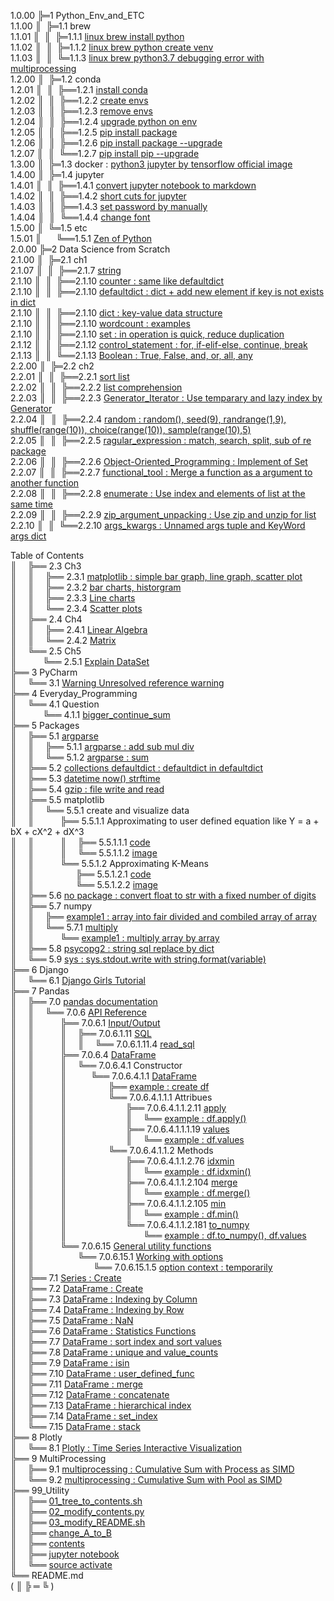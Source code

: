 1.0.00 ╠═1 Python_Env_and_ETC  
1.1.00 ║&nbsp;&nbsp;╠═1.1 brew  
1.1.01 ║&nbsp;&nbsp;║&nbsp;&nbsp;╠═1.1.1 [linux brew install python](01_Python_Env_and_ETC/01_brew/01_linux_brew_install_python.md)  
1.1.02 ║&nbsp;&nbsp;║&nbsp;&nbsp;╠═1.1.2 [linux brew python create venv](01_Python_Env_and_ETC/01_brew/02_linux_brew_python_create_env.md)  
1.1.03 ║&nbsp;&nbsp;║&nbsp;&nbsp;╚═1.1.3 [linux brew python3.7 debugging error with multiprocessing](01_Python_Env_and_ETC/01_brew/03_brew_python3.7_multiprocessing_error.md)  
1.2.00 ║&nbsp;&nbsp;╠═1.2 conda  
1.2.01 ║&nbsp;&nbsp;║&nbsp;&nbsp;╠══1.2.1 [install conda](01_Python_Env_and_ETC/02_conda/01_Install_anaconda.md)  
1.2.02 ║&nbsp;&nbsp;║&nbsp;&nbsp;╠══1.2.2 [create envs](01_Python_Env_and_ETC/02_conda/02_conda_create_envs.md)  
1.2.03 ║&nbsp;&nbsp;║&nbsp;&nbsp;╠══1.2.3 [remove envs](01_Python_Env_and_ETC/02_conda/03_conda_remove_envs.md)  
1.2.04 ║&nbsp;&nbsp;║&nbsp;&nbsp;╠══1.2.4 [upgrade python on env](01_Python_Env_and_ETC/02_conda/04_coda_env_upgrade_python.md)  
1.2.05 ║&nbsp;&nbsp;║&nbsp;&nbsp;╠══1.2.5 [pip install package](01_Python_Env_and_ETC/02_conda/05_pip_install_package.md)  
1.2.06 ║&nbsp;&nbsp;║&nbsp;&nbsp;╠══1.2.6 [pip install package --upgrade](01_Python_Env_and_ETC/02_conda/06_pip_install_package_upgrade.md)  
1.2.07 ║&nbsp;&nbsp;║&nbsp;&nbsp;╚══1.2.7 [pip install pip --upgrade](01_Python_Env_and_ETC/02_conda/07_pip_upgrade.md)  
1.3.00 ║&nbsp;&nbsp;╠═1.3 docker : [python3 jupyter by tensorflow official image](01_Python_Env_and_ETC/03_docker/tensorflow_image.md)  
1.4.00 ║&nbsp;&nbsp;╠═1.4 jupyter  
1.4.01 ║&nbsp;&nbsp;║&nbsp;&nbsp;╠══1.4.1 [convert jupyter notebook to markdown](01_Python_Env_and_ETC/04_jupyter/01_convert_jupyter_notebook_to_markdown.md)  
1.4.02 ║&nbsp;&nbsp;║&nbsp;&nbsp;╠══1.4.2 [short cuts for jupyter](01_Python_Env_and_ETC/04_jupyter/02_Jupyter_notebook_shortcuts.md)  
1.4.03 ║&nbsp;&nbsp;║&nbsp;&nbsp;╠══1.4.3 [set password by manually](01_Python_Env_and_ETC/04_jupyter/03_jupyter_notebook_passwd.md)  
1.4.04 ║&nbsp;&nbsp;║&nbsp;&nbsp;╚══1.4.4 [change font](01_Python_Env_and_ETC/04_jupyter/04_change_font.md)  
1.5.00 ║&nbsp;&nbsp;╚═1.5 etc  
1.5.01 ║&nbsp;&nbsp;&nbsp;&nbsp;&nbsp;&nbsp;╚══1.5.1 [Zen of Python](01_Python_Env_and_ETC/05_etc/02_Zen_of_Python_English_Korean.md)  
2.0.00 ╠═2 Data Science from Scratch  
2.1.00 ║&nbsp;&nbsp;╠═2.1 ch1  
2.1.07 ║&nbsp;&nbsp;║&nbsp;&nbsp;╠══2.1.7 [string](02_Data_Science_from_Scratch/02_Ch/02.01.07_string.md)  
2.1.10 ║&nbsp;&nbsp;║&nbsp;&nbsp;╠══2.1.10 [counter : same like defaultdict](02_Data_Science_from_Scratch/02_Ch/02.01.10_Counter.md)  
2.1.10 ║&nbsp;&nbsp;║&nbsp;&nbsp;╠══2.1.10 [defaultdict : dict + add new element if key is not exists in dict](02_Data_Science_from_Scratch/02_Ch/02.01.10_defaultdict.md)  
2.1.10 ║&nbsp;&nbsp;║&nbsp;&nbsp;╠══2.1.10 [dict : key-value data structure](02_Data_Science_from_Scratch/02_Ch/02.01.10_dict.md)  
2.1.10 ║&nbsp;&nbsp;║&nbsp;&nbsp;╠══2.1.10 [wordcount : examples](02_Data_Science_from_Scratch/02_Ch/02.01.10_wordcount_examples.md)  
2.1.10 ║&nbsp;&nbsp;║&nbsp;&nbsp;╠══2.1.10 [set : in operation is quick, reduce duplication](02_Data_Science_from_Scratch/02_Ch/02.01.11_set.md)  
2.1.12 ║&nbsp;&nbsp;║&nbsp;&nbsp;╠══2.1.12 [control_statement : for, if-elif-else, continue, break](02_Data_Science_from_Scratch/02_Ch/02.01.12_control_statement.md)  
2.1.13 ║&nbsp;&nbsp;║&nbsp;&nbsp;╚══2.1.13 [Boolean : True, False, and, or, all, any](02_Data_Science_from_Scratch/02_Ch/02.01.13_Boolean.md)  
2.2.00 ║&nbsp;&nbsp;╠═2.2 ch2  
2.2.01 ║&nbsp;&nbsp;║&nbsp;&nbsp;╠══2.2.1 [sort list](02_Data_Science_from_Scratch/02_Ch/02.02.01_sort.md)  
2.2.02 ║&nbsp;&nbsp;║&nbsp;&nbsp;╠══2.2.2 [list comprehension](02_Data_Science_from_Scratch/02_Ch/02.02.02_list_comprehension.md)  
2.2.03 ║&nbsp;&nbsp;║&nbsp;&nbsp;╠══2.2.3 [Generator_Iterator : Use temparary and lazy index by Generator](02_Data_Science_from_Scratch/02_Ch/02.02.03_Generator_Iterator.md)  
2.2.04 ║&nbsp;&nbsp;║&nbsp;&nbsp;╠══2.2.4 [random : random(), seed(9), randrange(1,9), shuffle(range(10)), choice(range(10)), sample(range(10),5)](02_Data_Science_from_Scratch/02_Ch/02.02.04_random_numbers.md)  
2.2.05 ║&nbsp;&nbsp;║&nbsp;&nbsp;╠══2.2.5 [ragular_expression : match, search, split, sub of re package](02_Data_Science_from_Scratch/02_Ch/02.02.05_regular_expression.md)  
2.2.06 ║&nbsp;&nbsp;║&nbsp;&nbsp;╠══2.2.6 [Object-Oriented_Programming : Implement of Set](02_Data_Science_from_Scratch/02_Ch/02.02.06_object-oriented_programming.md)  
2.2.07 ║&nbsp;&nbsp;║&nbsp;&nbsp;╠══2.2.7 [functional_tool : Merge a function as a argument to another function](02_Data_Science_from_Scratch/02_Ch/02.02.07_functional_tool.md)  
2.2.08 ║&nbsp;&nbsp;║&nbsp;&nbsp;╠══2.2.8 [enumerate : Use index and elements of list at the same time](02_Data_Science_from_Scratch/02_Ch/02.02.08_enumerate.md)  
2.2.09 ║&nbsp;&nbsp;║&nbsp;&nbsp;╠══2.2.9 [zip_argument_unpacking : Use zip and unzip for list](02_Data_Science_from_Scratch/02_Ch/02.02.09_zip_argument_unpacking.ipynb)  
2.2.10 ║&nbsp;&nbsp;║&nbsp;&nbsp;╚══2.2.10 [args_kwargs : Unnamed args tuple and KeyWord args dict](02_Data_Science_from_Scratch/02_Ch/02.02.10_args_kwargs.ipynb)  

Table of Contents  
║&ensp;&ensp;&nbsp;╠══ 2.3 Ch3  
║&ensp;&ensp;&nbsp;║&ensp;&ensp;&nbsp;╠══ 2.3.1 [matplotlib : simple bar graph, line graph, scatter plot](02_Data_Science_from_Scratch/03_Ch/03.01_matplotlib.ipynb)  
║&ensp;&ensp;&nbsp;║&ensp;&ensp;&nbsp;╠══ 2.3.2 [bar charts, historgram](02_Data_Science_from_Scratch/03_Ch/03.02_bar_charts.ipynb)  
║&ensp;&ensp;&nbsp;║&ensp;&ensp;&nbsp;╠══ 2.3.3 [Line charts](02_Data_Science_from_Scratch/03_Ch/03.03_line_charts.ipynb)  
║&ensp;&ensp;&nbsp;║&ensp;&ensp;&nbsp;╚══ 2.3.4 [Scatter plots](02_Data_Science_from_Scratch/03_Ch/03.04_scatter_plots.ipynb)  
║&ensp;&ensp;&nbsp;╠══ 2.4 Ch4  
║&ensp;&ensp;&nbsp;║&ensp;&ensp;&nbsp;╠══ 2.4.1 [Linear Algebra](02_Data_Science_from_Scratch/04_Ch/04.01_Linear_Algebra.ipynb)  
║&ensp;&ensp;&nbsp;║&ensp;&ensp;&nbsp;╚══ 2.4.2 [Matrix](02_Data_Science_from_Scratch/04_Ch/04.02_Matrix.ipynb)  
║&ensp;&ensp;&nbsp;╚══ 2.5 Ch5  
║&ensp;&ensp;&ensp;&ensp;&ensp;&ensp;╚══ 2.5.1 [Explain DataSet](02_Data_Science_from_Scratch/05_Ch/05.01_Explain_DataSet.ipynb)  
╠══ 3 PyCharm  
║&ensp;&ensp;&nbsp;╚══ 3.1 [Warning Unresolved reference warning](03_PyCharm/01_unresolved_reference_warning.md)  
╠══ 4 Everyday_Programming  
║&ensp;&ensp;&nbsp;╚══ 4.1 Question  
║&ensp;&ensp;&ensp;&ensp;&ensp;&ensp;╚══ 4.1.1 [bigger_continue_sum](04_Everyday_Programming/01_Q/bigger_continue_sum.py)  
╠══ 5 Packages  
║&ensp;&ensp;&nbsp;╠══ 5.1 [argparse](https://docs.python.org/ko/3/howto/argparse.html)  
║&ensp;&ensp;&nbsp;║&ensp;&ensp;&nbsp;╠══ 5.1.1 [argparse : add sub mul div](05_packages/01_argparse/calculation.py)  
║&ensp;&ensp;&nbsp;║&ensp;&ensp;&nbsp;╚══ 5.1.2 [argparse : sum](05_packages/01_argparse/sum.py)  
║&ensp;&ensp;&nbsp;╠══ 5.2 [collections defaultdict : defaultdict in defaultdict](05_packages/02_collections/01_defaultdict/01_dictionary_in_dictionary.py)  
║&ensp;&ensp;&nbsp;╠══ 5.3 [datetime now() strftime](05_packages/03_datetime/01_datetime_now_strftime.py)  
║&ensp;&ensp;&nbsp;╠══ 5.4 [gzip : file write and read](05_packages/04_gzip/01_gzip_write_read.py)  
║&ensp;&ensp;&nbsp;╠══ 5.5 matplotlib  
║&ensp;&ensp;&nbsp;║&ensp;&ensp;&nbsp;╚══ 5.5.1 create and visualize data  
║&ensp;&ensp;&nbsp;║&ensp;&ensp;&ensp;&ensp;&ensp;&ensp;╠══ 5.5.1.1 Approximating to user defined equation like Y = a + bX + cX^2 + dX^3  
║&ensp;&ensp;&nbsp;║&ensp;&ensp;&ensp;&ensp;&ensp;&ensp;║&ensp;&ensp;&nbsp;╠══ 5.5.1.1.1 [code](05_packages/05_matplotlib/01_create_and_visualize_data/01_Approximating_to_user_defiend_equation/01_approximating_to_user_defined_equation.py)  
║&ensp;&ensp;&nbsp;║&ensp;&ensp;&ensp;&ensp;&ensp;&ensp;║&ensp;&ensp;&nbsp;╚══ 5.5.1.1.2 [image](05_packages/05_matplotlib/01_create_and_visualize_data/01_Approximating_to_user_defiend_equation/02_user_defined_equation_scatter_plot.png)  
║&ensp;&ensp;&nbsp;║&ensp;&ensp;&ensp;&ensp;&ensp;&ensp;╚══ 5.5.1.2 Approximating K-Means  
║&ensp;&ensp;&nbsp;║&ensp;&ensp;&ensp;&ensp;&ensp;&ensp;&ensp;&ensp;&ensp;&nbsp;╠══ 5.5.1.2.1 [code](05_packages/05_matplotlib/01_create_and_visualize_data/02_Approximating_to_kmeans/01_approximating_to_kmeans.py)  
║&ensp;&ensp;&nbsp;║&ensp;&ensp;&ensp;&ensp;&ensp;&ensp;&ensp;&ensp;&ensp;&nbsp;╚══ 5.5.1.2.2 [image](05_packages/05_matplotlib/01_create_and_visualize_data/02_Approximating_to_kmeans/02_kmean_scatter_plot.png)  
║&ensp;&ensp;&nbsp;╠══ 5.6 [no package : convert float to str with a fixed number of digits](05_packages/06_no_package/01_float_to_str_with_a_fixed_number_of_digits.ipynb)  
║&ensp;&ensp;&nbsp;╠══ 5.7 numpy  
║&ensp;&ensp;&nbsp;║&ensp;&ensp;&nbsp;╠══ [example1 : array into fair divided and combiled array of array](05_packages/07_numpy/00_example/01_array_into_fair_divided_list_of_arrays.md)  
║&ensp;&ensp;&nbsp;║&ensp;&ensp;&nbsp;╚══ 5.7.1 [multiply](https://docs.scipy.org/doc/numpy/reference/generated/numpy.multiply.html)  
║&ensp;&ensp;&nbsp;║&ensp;&ensp;&ensp;&ensp;&ensp;&ensp;╚══ [example1 : multiply array by array](05_packages/07_numpy/01_multiply/01_multiply_array_by_array.md)  
║&ensp;&ensp;&nbsp;╠══ 5.8 [psycopg2 : string sql replace by dict](05_packages/08_psycopg2/01_replace_string_with_dictionary.py)  
║&ensp;&ensp;&nbsp;╚══ 5.9 [sys : sys.stdout.write with string.format(variable)](05_packages/09_sys/01_sys_stdout_write_with_string_format.py)  
╠══ 6 Django  
║&ensp;&ensp;&nbsp;╚══ 6.1 [Django Girls Tutorial](06_Django/01_Django_Girls_Tutorial/memo.md)  
╠══ 7 Pandas  
║&ensp;&ensp;&nbsp;╠══ 7.0 [pandas documentation](https://pandas.pydata.org/pandas-docs/stable/index.html)  
║&ensp;&ensp;&nbsp;║&ensp;&ensp;&nbsp;╚══ 7.0.6 [API Reference](https://pandas.pydata.org/pandas-docs/stable/reference/index.html)  
║&ensp;&ensp;&nbsp;║&ensp;&ensp;&ensp;&ensp;&ensp;&ensp;╠══ 7.0.6.1 [Input/Output](https://pandas.pydata.org/pandas-docs/stable/reference/io.html#)  
║&ensp;&ensp;&nbsp;║&ensp;&ensp;&ensp;&ensp;&ensp;&ensp;║&ensp;&ensp;&nbsp;╠══ 7.0.6.1.11 [SQL](https://pandas.pydata.org/pandas-docs/stable/reference/io.html#sql)  
║&ensp;&ensp;&nbsp;║&ensp;&ensp;&ensp;&ensp;&ensp;&ensp;║&ensp;&ensp;&nbsp;║&ensp;&ensp;&nbsp;╚══ 7.0.6.1.11.4 [read_sql](07_Pandas/00_documentation/06_API_Reference/01_Input_Output/11_SQL/04_read_sql.md)  
║&ensp;&ensp;&nbsp;║&ensp;&ensp;&ensp;&ensp;&ensp;&ensp;╠══ 7.0.6.4 [DataFrame](https://pandas.pydata.org/pandas-docs/stable/reference/frame.html)  
║&ensp;&ensp;&nbsp;║&ensp;&ensp;&ensp;&ensp;&ensp;&ensp;║&ensp;&ensp;&nbsp;╚══ 7.0.6.4.1 Constructor   
║&ensp;&ensp;&nbsp;║&ensp;&ensp;&ensp;&ensp;&ensp;&ensp;║&ensp;&ensp;&nbsp;&ensp;&ensp;&ensp;╚══ 7.0.6.4.1.1 [DataFrame](https://pandas.pydata.org/pandas-docs/stable/reference/api/pandas.DataFrame.html#pandas.DataFrame)  
║&ensp;&ensp;&nbsp;║&ensp;&ensp;&ensp;&ensp;&ensp;&ensp;║&ensp;&ensp;&nbsp;&ensp;&ensp;&ensp;&ensp;&ensp;&emsp;╠══ [example : create df](07_Pandas/00_documentation/06_API_Reference/04_DataFrame/01_Constructor/01_DataFrame/00_DataFrame.md)  
║&ensp;&ensp;&nbsp;║&ensp;&ensp;&ensp;&ensp;&ensp;&ensp;║&ensp;&ensp;&nbsp;&ensp;&ensp;&ensp;&ensp;&ensp;&emsp;╚══ 7.0.6.4.1.1.1 Attribues  
║&ensp;&ensp;&nbsp;║&ensp;&ensp;&ensp;&ensp;&ensp;&ensp;║&ensp;&ensp;&nbsp;&ensp;&ensp;&ensp;&ensp;&ensp;&emsp;&ensp;&ensp;&emsp;╠══ 7.0.6.4.1.1.2.11 [apply](https://pandas.pydata.org/pandas-docs/stable/reference/api/pandas.DataFrame.apply.html#pandas.DataFrame.apply)  
║&ensp;&ensp;&nbsp;║&ensp;&ensp;&ensp;&ensp;&ensp;&ensp;║&ensp;&ensp;&nbsp;&ensp;&ensp;&ensp;&ensp;&ensp;&emsp;&ensp;&ensp;&emsp;║&ensp;&ensp;&nbsp;╚══ [example : df.apply()](07_Pandas/00_documentation/06_API_Reference/04_DataFrame/01_Constructor/01_DataFrame/02_Methods/011_apply/01_df.apply.ipynb)  
║&ensp;&ensp;&nbsp;║&ensp;&ensp;&ensp;&ensp;&ensp;&ensp;║&ensp;&ensp;&nbsp;&ensp;&ensp;&ensp;&ensp;&ensp;&emsp;&ensp;&ensp;&emsp;╠══ 7.0.6.4.1.1.1.19 [values](https://pandas.pydata.org/pandas-docs/stable/reference/api/pandas.DataFrame.values.html#pandas.DataFrame.values)  
║&ensp;&ensp;&nbsp;║&ensp;&ensp;&ensp;&ensp;&ensp;&ensp;║&ensp;&ensp;&nbsp;&ensp;&ensp;&ensp;&ensp;&ensp;&emsp;&ensp;&ensp;&emsp;║&ensp;&ensp;&nbsp;╚══ [example : df.values](07_Pandas/00_documentation/06_API_Reference/04_DataFrame/01_Constructor/01_DataFrame/01_Attributes/03_DataFrame.values.md)  
║&ensp;&ensp;&nbsp;║&ensp;&ensp;&ensp;&ensp;&ensp;&ensp;║&ensp;&ensp;&nbsp;&ensp;&ensp;&ensp;&ensp;&ensp;&emsp;╚══ 7.0.6.4.1.1.2 Methods  
║&ensp;&ensp;&nbsp;║&ensp;&ensp;&ensp;&ensp;&ensp;&ensp;║&ensp;&ensp;&nbsp;&ensp;&ensp;&ensp;&ensp;&ensp;&emsp;&ensp;&ensp;&emsp;╠══ 7.0.6.4.1.1.2.76 [idxmin](https://pandas.pydata.org/pandas-docs/stable/reference/api/pandas.DataFrame.idxmin.html#pandas.DataFrame.idxmin)  
║&ensp;&ensp;&nbsp;║&ensp;&ensp;&ensp;&ensp;&ensp;&ensp;║&ensp;&ensp;&nbsp;&ensp;&ensp;&ensp;&ensp;&ensp;&emsp;&ensp;&ensp;&emsp;║&ensp;&ensp;&nbsp;╚══ [example : df.idxmin()](07_Pandas/00_documentation/06_API_Reference/04_DataFrame/01_Constructor/01_DataFrame/02_Methods/076_idxmin/01_df.idxmin.ipynb)  
║&ensp;&ensp;&nbsp;║&ensp;&ensp;&ensp;&ensp;&ensp;&ensp;║&ensp;&ensp;&nbsp;&ensp;&ensp;&ensp;&ensp;&ensp;&emsp;&ensp;&ensp;&emsp;╠══ 7.0.6.4.1.1.2.104 [merge](https://pandas.pydata.org/pandas-docs/stable/reference/api/pandas.DataFrame.merge.html#pandas.DataFrame.merge)  
║&ensp;&ensp;&nbsp;║&ensp;&ensp;&ensp;&ensp;&ensp;&ensp;║&ensp;&ensp;&nbsp;&ensp;&ensp;&ensp;&ensp;&ensp;&emsp;&ensp;&ensp;&emsp;║&ensp;&ensp;&nbsp;╚══ [example : df.merge()](07_Pandas/00_documentation/06_API_Reference/04_DataFrame/01_Constructor/01_DataFrame/02_Methods/104_merge/01_df.merge.ipynb)  
║&ensp;&ensp;&nbsp;║&ensp;&ensp;&ensp;&ensp;&ensp;&ensp;║&ensp;&ensp;&nbsp;&ensp;&ensp;&ensp;&ensp;&ensp;&emsp;&ensp;&ensp;&emsp;╠══ 7.0.6.4.1.1.2.105 [min](https://pandas.pydata.org/pandas-docs/stable/reference/api/pandas.DataFrame.min.html#pandas.DataFrame.min)  
║&ensp;&ensp;&nbsp;║&ensp;&ensp;&ensp;&ensp;&ensp;&ensp;║&ensp;&ensp;&nbsp;&ensp;&ensp;&ensp;&ensp;&ensp;&emsp;&ensp;&ensp;&emsp;║&ensp;&ensp;&nbsp;╚══ [example : df.min()](07_Pandas/00_documentation/06_API_Reference/04_DataFrame/01_Constructor/01_DataFrame/02_Methods/105_min/01_df.min.ipynb)  
║&ensp;&ensp;&nbsp;║&ensp;&ensp;&ensp;&ensp;&ensp;&ensp;║&ensp;&ensp;&nbsp;&ensp;&ensp;&ensp;&ensp;&ensp;&emsp;&ensp;&ensp;&emsp;╚══ 7.0.6.4.1.1.2.181 [to_numpy](https://pandas.pydata.org/pandas-docs/stable/reference/api/pandas.DataFrame.to_numpy.html#pandas.DataFrame.to_numpy)  
║&ensp;&ensp;&nbsp;║&ensp;&ensp;&ensp;&ensp;&ensp;&ensp;║&ensp;&ensp;&nbsp;&ensp;&ensp;&ensp;&ensp;&ensp;&emsp;&ensp;&ensp;&emsp;&ensp;&ensp;&emsp;╚══ [example : df.to_numpy(), df.values](07_Pandas/00_documentation/06_API_Reference/04_DataFrame/01_Constructor/01_DataFrame/02_Methods/181_to_numpy/01_df.to_numpy.md)  
║&ensp;&ensp;&nbsp;║&ensp;&ensp;&ensp;&ensp;&ensp;&ensp;╚══ 7.0.6.15 [General utility functions](https://pandas.pydata.org/pandas-docs/stable/reference/general_utility_functions.html)  
║&ensp;&ensp;&nbsp;║&ensp;&ensp;&ensp;&ensp;&ensp;&ensp;&ensp;&ensp;&emsp;╚══ 7.0.6.15.1 [Working with options](https://pandas.pydata.org/pandas-docs/stable/reference/general_utility_functions.html#working-with-options)  
║&ensp;&ensp;&nbsp;║&ensp;&ensp;&ensp;&ensp;&ensp;&ensp;&ensp;&ensp;&ensp;&ensp;&ensp;&ensp;&ensp;&nbsp;╚══ 7.0.6.15.1.5 [option context : temporarily](07_Pandas/00_documentation/06_API_Reference/15_General_utility_functions/01_Working_with_options/05_option_context.md)  
║&ensp;&ensp;&nbsp;╠══ 7.1 [Series : Create](07_Pandas/01_Series_Create.ipynb)  
║&ensp;&ensp;&nbsp;╠══ 7.2 [DataFrame : Create](07_Pandas/02_DataFrame_Create.ipynb)  
║&ensp;&ensp;&nbsp;╠══ 7.3 [DataFrame : Indexing by Column](07_Pandas/03_DataFrame_Indexing_by_column.ipynb)  
║&ensp;&ensp;&nbsp;╠══ 7.4 [DataFrame : Indexing by Row](07_Pandas/04_DataFrame_Indexing_by_row.ipynb)  
║&ensp;&ensp;&nbsp;╠══ 7.5 [DataFrame : NaN](07_Pandas/05_DataFrame_NaN.ipynb)  
║&ensp;&ensp;&nbsp;╠══ 7.6 [DataFrame : Statistics Functions](07_Pandas/06_DataFrame_statistics_function.ipynb)  
║&ensp;&ensp;&nbsp;╠══ 7.7 [DataFrame : sort index and sort values](07_Pandas/07_DataFrame_sort_index_and_sort_values.ipynb)  
║&ensp;&ensp;&nbsp;╠══ 7.8 [DataFrame : unique and value_counts](07_Pandas/08_unique_value_counts.ipynb)  
║&ensp;&ensp;&nbsp;╠══ 7.9 [DataFrame : isin](07_Pandas/09_isin.ipynb)  
║&ensp;&ensp;&nbsp;╠══ 7.10 [DataFrame : user_defined_func](07_Pandas/10_user_defined_func.ipynb)  
║&ensp;&ensp;&nbsp;╠══ 7.11 [DataFrame : merge](07_Pandas/11_df_merge.ipynb)  
║&ensp;&ensp;&nbsp;╠══ 7.12 [DataFrame : concatenate](07_Pandas/12_df_concatenate.ipynb)  
║&ensp;&ensp;&nbsp;╠══ 7.13 [DataFrame : hierarchical index](07_Pandas/13_df_hierarchical_index.ipynb)  
║&ensp;&ensp;&nbsp;╠══ 7.14 [DataFrame : set_index](07_Pandas/14_df_set_index.ipynb)  
║&ensp;&ensp;&nbsp;╚══ 7.15 [DataFrame : stack](07_Pandas/15_df_stack.ipynb)  
╠══ 8 Plotly  
║&ensp;&ensp;&nbsp;╚══ 8.1 [Plotly : Time Series Interactive Visualization](08_Plotly/01_plotly-time-series.ipynb)  
╠══ 9 MultiProcessing  
║&ensp;&ensp;&nbsp;╠══ 9.1 [multiprocessing : Cumulative Sum with Process as SIMD](09_MultiProcessing/01_cumsum_SIMD_multiprocessing_Process.ipynb)  
║&ensp;&ensp;&nbsp;╚══ 9.2 [multiprocessing : Cumulative Sum with Pool as SIMD](09_MultiProcessing/02_cumsum_SIMD_multiprocessing_Pool.ipynb)  
╠══ 99_Utility  
║&ensp;&ensp;&nbsp;╠══ [01_tree_to_contents.sh](99_Utility/01_tree_to_contents.sh)  
║&ensp;&ensp;&nbsp;╠══ [02_modify_contents.py](99_Utility/02_modify_contents.py)  
║&ensp;&ensp;&nbsp;╠══ [03_modify_README.sh](99_Utility/03_modify_number_of_file_on_README.sh)  
║&ensp;&ensp;&nbsp;╠══ [change_A_to_B](99_Utility/change_A_to_B.txt)  
║&ensp;&ensp;&nbsp;╠══ [contents](99_Utility/contents.txt)  
║&ensp;&ensp;&nbsp;╠══ [jupyter notebook](99_Utility/jn_jupyter_notebook.sh)  
║&ensp;&ensp;&nbsp;╚══ [source activate](99_Utility/sa_source_activate.sh)  
╚══ README.md  
( ║ ╠ ═ ╚ )  

